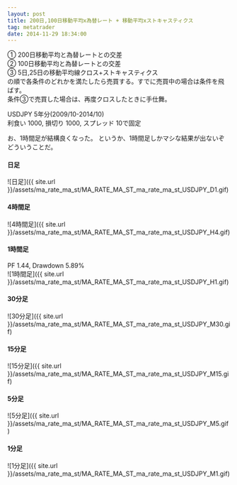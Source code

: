 ```yaml
---
layout: post
title: 200日,100日移動平均x為替レート + 移動平均xストキャスティクス
tag: metatrader
date: 2014-11-29 18:34:00
---
```


① 200日移動平均と為替レートとの交差  
② 100日移動平均と為替レートとの交差  
③ 5日,25日の移動平均線クロス+ストキャスティクス  
の順で各条件のどれかを満たしたら売買する。すでに売買中の場合は条件を飛ばす。  
条件③で売買した場合は、再度クロスしたときに手仕舞。  

USDJPY 5年分(2009/10-2014/10)  
利食い 1000, 損切り 1000, スプレッド 10で固定  

お、1時間足が結構良くなった。
というか、1時間足しかマシな結果が出ないぞどういうことだ。

#### 日足
![日足]({{ site.url }}/assets/ma_rate_ma_st/MA_RATE_MA_ST_ma_rate_ma_st_USDJPY_D1.gif)  
  
#### 4時間足
![4時間足]({{ site.url }}/assets/ma_rate_ma_st/MA_RATE_MA_ST_ma_rate_ma_st_USDJPY_H4.gif)  

#### 1時間足
PF 1.44, Drawdown 5.89%  
![1時間足]({{ site.url }}/assets/ma_rate_ma_st/MA_RATE_MA_ST_ma_rate_ma_st_USDJPY_H1.gif)  

#### 30分足
![30分足]({{ site.url }}/assets/ma_rate_ma_st/MA_RATE_MA_ST_ma_rate_ma_st_USDJPY_M30.gif)  

#### 15分足
![15分足]({{ site.url }}/assets/ma_rate_ma_st/MA_RATE_MA_ST_ma_rate_ma_st_USDJPY_M15.gif)  

#### 5分足
![5分足]({{ site.url }}/assets/ma_rate_ma_st/MA_RATE_MA_ST_ma_rate_ma_st_USDJPY_M5.gif)  

#### 1分足
![1分足]({{ site.url }}/assets/ma_rate_ma_st/MA_RATE_MA_ST_ma_rate_ma_st_USDJPY_M1.gif)  
